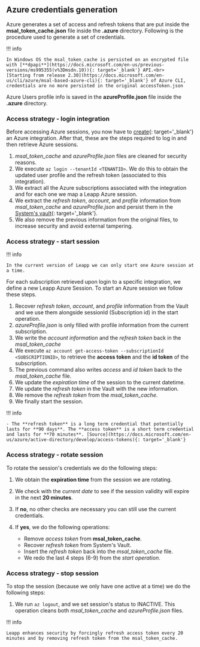 ## Azure credentials generation

Azure generates a set of access and refresh tokens that are put inside the **msal_token_cache.json** file inside the **.azure** directory. 
Following is the procedure used to generate a set of credentials.

!!! info
    
    In Windows OS the msal_token_cache is persisted on an encrypted file with [**dpapi**](https://docs.microsoft.com/en-us/previous-versions/ms995355(v%3Dmsdn.10)){: target='_blank'} API.<br>
    [Starting from release 2.30](https://docs.microsoft.com/en-us/cli/azure/msal-based-azure-cli){: target='_blank'} of Azure CLI, credentials are no more persisted in the original accessToken.json

Azure Users profile info is saved in the **azureProfile.json** file inside the **.azure** directory.

### Access strategy - login integration

Before accessing Azure sessions, you now have to [create](../../configuring-integration/configure-azure-integration.md){: target='_blank'} an Azure integration.
After that, these are the steps required to log in and then retrieve Azure sessions.

1. *msal_token_cache* and *azureProfile.json* files are cleaned for security reasons.
2. We execute `az login --tenantId <TENANTID>`. We do this to obtain the updated user profile and the refresh token (associated to this integration).
3. We extract all the Azure subscriptions associated with the integration and for each one we map a Leapp Azure session.
4. We extract the *refresh token*, *account*, and *profile* information from *msal_token_cache* and *azureProfile.json* and persist them in the [System's vault](../system-vault.md){: target='_blank'}.
5. We also remove the previous information from the original files, to increase security and avoid external tampering.

### Access strategy - start session

!!! info

    In the current version of Leapp we can only start one Azure session at a time.

For each subscription retrieved upon login to a specific integration, we define a new Leapp Azure Session.
To start an Azure session we follow these steps.

1. Recover *refresh token*, *account*, and *profile* information from the Vault and we use them alongside sessionId (Subscription id) in the start operation.
2. *azureProfile.json* is only filled with profile information from the current subscription.
3. We write the *account information* and the *refresh token* back in the *msal_token_cache*
4. We execute `az account get-access-token --subscriptionId <SUBSCRIPTIONID>`, to retrieve the **access token** and the **id token** of the subscription.
5. The previous command also writes *access* and *id token* back to the *msal_token_cache* file.
6. We update the *expiration time* of the session to the current datetime.
7. We update the *refresh token* in the Vault with the new information.
8. We remove the *refresh token* from the *msal_token_cache*.
9. We finally start the session.

!!! info

    - The **refresh token** is a long term credential that potentially lasts for **90 days**. The **access token** is a short term credential and lasts for **70 minutes**. [Source](https://docs.microsoft.com/en-us/azure/active-directory/develop/access-tokens){: target='_blank'}

### Access strategy - rotate session

To rotate the session's credentials we do the following steps:

1. We obtain the **expiration time** from the session we are rotating.
2. We check with the *current date* to see if the session validity will expire in the next **20 minutes**.
3. If **no**, no other checks are necessary you can still use the current credentials.
4. If **yes**, we do the following operations:


    - Remove *access token* from **msal_token_cache**.
    - Recover *refresh token* from System's Vault.
    - Insert the *refresh token* back into the *msal_token_cache* file.
    - We redo the last 4 steps (6-9) from the *start operation*.

### Access strategy - stop session

To stop the session (because we only have one active at a time) we do the following steps:

1. We run `az logout`, and we set session's status to INACTIVE. This operation cleans both *msal_token_cache* and *azureProfile.json* files.
  
!!! info

    Leapp enhances security by forcingly refresh access token every 20 minutes and by removing refresh token from the msal_token_cache.
